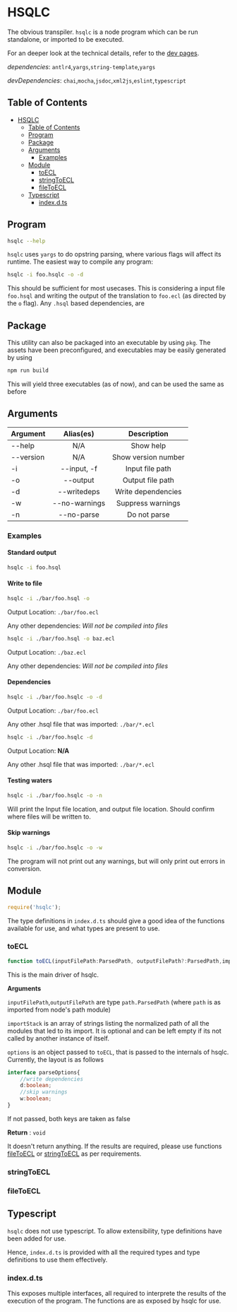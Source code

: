 # HSQLC

The obvious transpiler.
`hsqlc` is a node program which can be run standalone, or imported to be executed.

For an deeper look at the technical details, refer to the [dev pages](dev/README.md).

*dependencies*: `antlr4`,`yargs`,`string-template`,`yargs`

*devDependencies*: `chai`,`mocha`,`jsdoc`,`xml2js`,`eslint`,`typescript`

## Table of Contents

- [HSQLC](#hsqlc)
  - [Table of Contents](#table-of-contents)
  - [Program](#program)
  - [Package](#package)
  - [Arguments](#arguments)
    - [Examples](#examples)
  - [Module](#module)
    - [toECL](#toecl)
    - [stringToECL](#stringtoecl)
    - [fileToECL](#filetoecl)
  - [Typescript](#typescript)
    - [index.d.ts](#indexdts)


## Program

```sh
hsqlc --help
```

`hsqlc` uses `yargs` to do opstring parsing, where various flags will affect its runtime. The easiest way to compile any program:

```sh
hsqlc -i foo.hsqlc -o -d
```

This should be sufficient for most usecases. This is considering a input file `foo.hsql` and writing the output of the translation to `foo.ecl` (as directed by the `o` flag). Any `.hsql` based dependencies, are

## Package

This utility can also be packaged into an executable by using `pkg`.
The assets have been preconfigured, and executables may be easily generated by using

```sh
npm run build
```

This will yield three executables (as of now), and can be used the same as before

## Arguments

|Argument    |Alias(es)     |Description         |
|------------|:------------:|:------------------:|
|--help      | N/A          |Show help           |
|--version   | N/A          |Show version number |
|-i          | --input, -f  |Input file path     |
|-o          | --output     |Output file path    |
|-d          | --writedeps  |Write dependencies  |
|-w          | --no-warnings|Suppress warnings   |
|-n          | --no-parse   |Do not parse        |


### Examples

#### Standard output

```sh
hsqlc -i foo.hsql
```

#### Write to file

```sh
hsqlc -i ./bar/foo.hsql -o
```

Output Location: `./bar/foo.ecl`

Any other dependencies: *Will not be compiled into files*

```sh
hsqlc -i ./bar/foo.hsql -o baz.ecl
```

Output Location: `./baz.ecl`

Any other dependencies: *Will not be compiled into files*

#### Dependencies

```sh
hsqlc -i ./bar/foo.hsqlc -o -d
```
Output Location: `./bar/foo.ecl`

Any other .hsql file that was imported: `./bar/*.ecl`

```sh
hsqlc -i ./bar/foo.hsqlc -d
```

Output Location: **N/A**

Any other .hsql file that was imported: `./bar/*.ecl`

#### Testing waters

```sh
hsqlc -i ./bar/foo.hsqlc -o -n
```

Will print the Input file location, 
and output file location. Should confirm where files will be written to.

#### Skip warnings

```sh
hsqlc -i ./bar/foo.hsqlc -o -w
```

The program will not print out any warnings, but will only print out errors in conversion.


## Module

```js
require('hsqlc');
```

The type definitions in `index.d.ts` should give a good idea of the functions available for use, and what types are present to use.



### toECL

```ts
function toECL(inputFilePath:ParsedPath, outputFilePath?:ParsedPath,importStack?:string[],options?:parseOptions):void;
```
This is the main driver of hsqlc. 

**Arguments**

`inputFilePath`,`outputFilePath` are type `path.ParsedPath` (where `path` is as imported from node's path module)

`importStack` is an array of strings listing the normalized path of all the modules that led to its import. It is optional and can be left empty if its not called by another instance of itself.

`options` is an object passed to `toECL`, that is passed to the internals of hsqlc. Currently, the layout is as follows
```ts
interface parseOptions{
    //write dependencies
    d:boolean;
    //skip warnings
    w:boolean;
}
```
If not passed, both keys are taken as false

**Return** : `void`

It doesn't return anything. If the results are required, please use functions [fileToECL](#filetoecl) or [stringToECL](#stringtoecl) as per requirements.

### stringToECL

### fileToECL

## Typescript

`hsqlc` does not use typescript. To allow extensibility, type definitions have been added for use.

Hence, `index.d.ts` is provided with all the required types and type definitions to use them effectively.

### index.d.ts

This exposes multiple interfaces, all required to interprete the results of the execution of the program.
The functions are as exposed by hsqlc for use.

